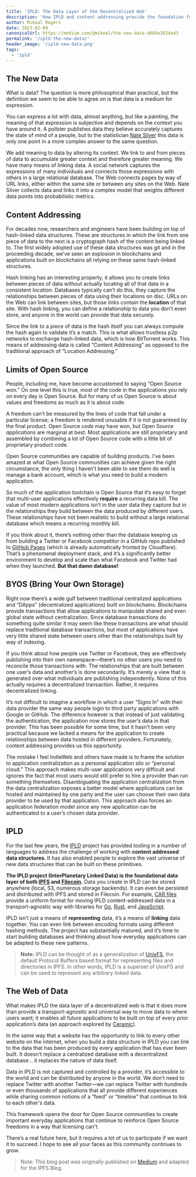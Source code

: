 ```yaml
---
title: 'IPLD: The Data Layer of the Decentralized Web'
description: 'How IPLD and content addressing provide the foundation for the decentralized web'
author: Mikeal Rogers
date: 2023-02-09
canonicalUrl: https://medium.com/@mikeal/the-new-data-d6b5e392da43
permalink: '/ipld-the-new-data/'
header_image: '/ipld-new-data.png'
tags:
  - 'ipld'
---
```


## The New Data

What is data? The question is more philosophical than practical, but the definition we seem to be able to agree on is that data is a medium for expression.

You can express a lot with data, almost anything, but like a painting, the meaning of that expression is subjective and depends on the context you have around it. A pollster publishes data they believe accurately captures the state of mind of a people, but to the statistician [Nate Silver](https://en.wikipedia.org/wiki/Nate_Silver) this data is only one point in a more complex answer to the same question.

We add meaning to data by altering its context. We link to and from pieces of data to accumulate greater context and therefore greater meaning. We have many means of linking data. A social network captures the expressions of many individuals and connects those expressions with others in a large relational database. The Web connects pages by way of URL links, either within the same site or between any sites on the Web. Nate Silver collects data and links it into a complex model that weights different data points into probabilistic metrics.

## Content Addressing

For decades now, researchers and engineers have been building on top of hash-linked data structures. These are structures in which the link from one piece of data to the next is a cryptograph hash of the content being linked to. The first widely adopted use of these data structures was git and in the proceeding decade, we’ve seen an explosion in blockchains and applications built on blockchains all relying on these same hash-linked structures.

Hash linking has an interesting property, it allows you to create links between pieces of data without actually locating all of that data in a consistent _location_. Databases typically can’t do this, they capture the relationships between pieces of data using their locations on disc. URLs on the Web can link between sites, but those links contain the **location** of that site. With hash linking, you can define a relationship to data you don’t even store, and anyone in the world can provide that data securely.

Since the link to a piece of data is the hash itself you can always compute the hash again to validate it’s a match. This is what allows trustless p2p networks to exchange hash-linked data, which is how BitTorrent works. This means of addressing data is called “Content Addressing” as opposed to the traditional approach of “Location Addressing.”

## Limits of Open Source

People, including me, have become accustomed to saying “Open Source won.” On one level this is true, most of the code in the applications you rely on every day is Open Source. But for many of us Open Source is about values and freedoms as much as it is about code.

A freedom can’t be measured by the lines of code that fall under a particular license; a freedom is rendered unusable if it is not guaranteed by the final product. Open Source _code_ may have won, but Open Source _applications_ are marginal at best. Most applications are still proprietary and assembled by combining a lot of Open Source code with a little bit of proprietary product code.

Open Source communities are capable of building products. I’ve been amazed at what Open Source communities can achieve given the right circumstance, the only thing I haven’t been able to see them do well is manage a bank account, which is what you need to build a modern application.

So much of the application toolchain is Open Source that it’s easy to forget that multi-user applications effectively **require** a recurring data bill. The value of most modern applications isn’t in the user data they capture but in the relationships they build between the data produced by different users. These relationships have not been realistic to build without a large relational database which means a recurring monthly bill.

If you think about it, there’s nothing other than the database keeping us from building a Twitter or Facebook competitor in a GitHub repo published to [GitHub Pages](https://pages.github.com/) (which is already automatically fronted by Cloudflare). That’s a phenomenal deployment stack, and it’s a significantly better environment to develop and scale than what Facebook and Twitter had when they launched. **But that damn database!**

## BYOS (Bring Your Own Storage)

Right now there’s a wide gulf between traditional centralized applications and “DApps” (decentralized applications) built on blockchains. Blockchains provide transactions that allow applications to manipulate shared and even global state without centralization. Since database transactions do something quite similar it may seem like these transactions are what should replace traditional database transactions, but most of applications have very little shared state between users other than the relationships built by way of indexing.

If you think about how people use Twitter or Facebook, they are effectively publishing into their own namespace—there’s no other users you need to reconcile those transactions with. The relationships that are built between one user’s data and another’s is done secondarily. It’s merely a view that is generated over what individuals are publishing independently. None of this actually requires a decentralized transaction. Rather, it requires decentralized linking.

It’s not difficult to imagine a workflow in which a user “Signs In” with their data provider the same way people login to third party applications with Google or GitHub. The difference however is that instead of just validating the authentication, the application now stores the user’s data in that provider. This has been possible for some time, but it hasn’t been very practical because we lacked a means for the application to create relationships between data hosted in different providers. Fortunately, content addressing provides us this opportunity.

The mistake I feel IndieWeb and others have made is to frame the solution to application centralization as a personal application silo or “personal cloud.” This approach makes multi-user applications very difficult and ignores the fact that most users would still prefer to hire a provider than run something themselves. Disambiguating the application centralization from the data centralization exposes a better model where applications can be hosted and maintained by one party and the user can choose their own data provider to be used by that application. This approach also forces an application federation model since any new application can be authenticated to a user’s chosen data provider.

## IPLD

For the last few years, the [IPLD](https://ipld.io/) project has provided tooling in a number of languages to address the challenge of working with **content addressed data structures**. It has also enabled people to explore the vast universe of new data structures that can be built on these primitives.

**The IPLD project (InterPlanetary Linked Data) is the foundational data layer of both [IPFS](https://ipfs.tech/) and [Filecoin](https://filecoin.io/).** Data you create in IPLD can be stored anywhere (local, S3, numerous storage backends). It can even be persisted and distributed with IPFS and stored in Filecoin. For example, [CAR files](https://ipld.io/specs/transport/car/carv1/) provide a uniform format for moving IPLD content-addressed data in a transport-agnostic way with libraries for [Go](https://github.com/ipld/go-car), [Rust](https://crates.io/crates/iroh-car), and [JavaScript](https://github.com/ipld/js-car).

IPLD isn’t just a means of **representing** data, it’s a means of **linking** data together. You can even link between encoding formats using different hashing methods. The project has substantially matured, and it’s time to start building databases and thinking about how everyday applications can be adapted to these new patterns.

> **Note:** IPLD can be thought of as a generalization of [UnixFS](https://docs.ipfs.tech/concepts/file-systems/#unix-file-system-unixfs), the default Protocol Buffers based format for representing files and directories in IPFS. In other words, IPLD is a superset of UnixFS and can be used to represent any arbitrary linked data.

## The Web of Data

What makes IPLD the data layer of a decentralized web is that it does more than provide a transport-agnostic and universal way to move data to where users want; it enables all future applications to be built on top of every prior application’s data (an approach explored by [Ceramic](https://ceramic.network/)).

In the same way that a website has the opportunity to link to every other website on the internet, when you build a data structure in IPLD you can link to the data that has been produced by every application that has ever been built. It doesn’t replace a centralized database with a decentralized database... it replaces the nature of data itself.

Data in IPLD is not captured and controlled by a provider, it’s accessible to the world and can be distributed by anyone in the world. We don’t need to replace Twitter with another Twitter—we can replace Twitter with hundreds or even thousands of applications that all provide different experiences while sharing common notions of a “feed” or “timeline” that continue to link to each other's data.

This framework opens the door for Open Source communities to create important everyday applications that continue to reinforce Open Source freedoms in a way that licensing can't.

There’s a real future here, but it requires a lot of us to participate if we want it to succeed. I hope to see all your faces as this community continues to grow.

> Note: This blog post was originally published on [Medium](https://medium.com/@mikeal/the-new-data-d6b5e392da43) and adapted for the IPFS Blog.